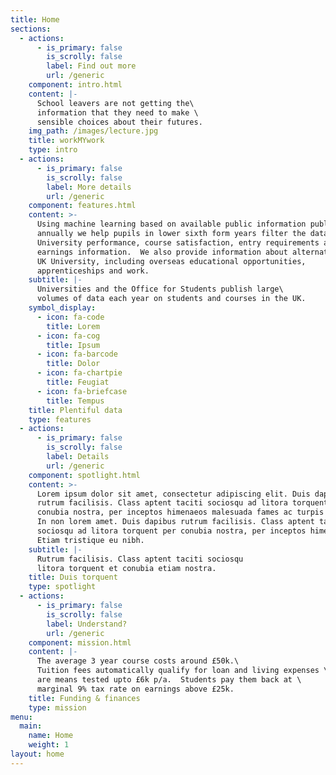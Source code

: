 ```yaml
---
title: Home
sections:
  - actions:
      - is_primary: false
        is_scrolly: false
        label: Find out more
        url: /generic
    component: intro.html
    content: |-
      School leavers are not getting the\
      information that they need to make \
      sensible choices about their futures.
    img_path: /images/lecture.jpg
    title: workMYwork
    type: intro
  - actions:
      - is_primary: false
        is_scrolly: false
        label: More details
        url: /generic
    component: features.html
    content: >-
      Using machine learning based on available public information published
      annually we help pupils in lower sixth form years filter the data;
      University performance, course satisfaction, entry requirements as well as
      earnings information.  We also provide information about alternatives to
      UK University, including overseas educational opportunities,
      apprenticeships and work.
    subtitle: |-
      Universities and the Office for Students publish large\
      volumes of data each year on students and courses in the UK.
    symbol_display:
      - icon: fa-code
        title: Lorem
      - icon: fa-cog
        title: Ipsum
      - icon: fa-barcode
        title: Dolor
      - icon: fa-chartpie
        title: Feugiat
      - icon: fa-briefcase
        title: Tempus
    title: Plentiful data
    type: features
  - actions:
      - is_primary: false
        is_scrolly: false
        label: Details
        url: /generic
    component: spotlight.html
    content: >-
      Lorem ipsum dolor sit amet, consectetur adipiscing elit. Duis dapibus
      rutrum facilisis. Class aptent taciti sociosqu ad litora torquent per
      conubia nostra, per inceptos himenaeos malesuada fames ac turpis egestas.
      In non lorem amet. Duis dapibus rutrum facilisis. Class aptent taciti
      sociosqu ad litora torquent per conubia nostra, per inceptos himenaeos.
      Etiam tristique eu nibh.
    subtitle: |-
      Rutrum facilisis. Class aptent taciti sociosqu  
      litora torquent et conubia etiam nostra.
    title: Duis torquent
    type: spotlight
  - actions:
      - is_primary: false
        is_scrolly: false
        label: Understand?
        url: /generic
    component: mission.html
    content: |-
      The average 3 year course costs around £50k.\
      Tuition fees automatically qualify for loan and living expenses \
      are means tested upto £6k p/a.  Students pay them back at \
      marginal 9% tax rate on earnings above £25k.
    title: Funding & finances
    type: mission
menu:
  main:
    name: Home
    weight: 1
layout: home
---
```


